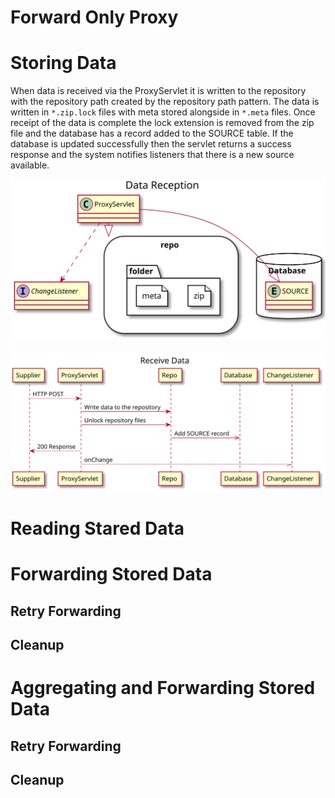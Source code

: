 # Forward Only Proxy



# Storing Data
When data is received via the ProxyServlet it is written to the repository with the repository path created by the repository path pattern.
The data is written in `*.zip.lock` files with meta stored alongside in `*.meta` files.
Once receipt of the data is complete the lock extension is removed from the zip file and the database has a record added to the SOURCE table.
If the database is updated successfully then the servlet returns a success response and the system notifies listeners that there is a new source available.

![](data-reception.svg)

![](data-reception-sequence.svg)

# Reading Stared Data



# Forwarding Stored Data


## Retry Forwarding


## Cleanup



# Aggregating and Forwarding Stored Data




## Retry Forwarding

## Cleanup


